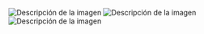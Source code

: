 ![Descripción de la imagen](https://i.postimg.cc/rFQ0dHG6/1.jpg)
![Descripción de la imagen](https://i.postimg.cc/sgxB5JKM/2.jpg)
![Descripción de la imagen](https://i.postimg.cc/y8GDjSrv/3.jpg)
